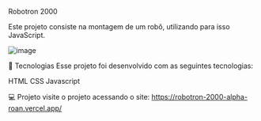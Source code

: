 Robotron 2000

Este projeto consiste na montagem de um robô, utilizando para isso JavaScript.

![image](https://github.com/danieledequi/robotron-2000/assets/113129822/47b10225-62ae-491a-a73e-06f7ad71a639)



🚀 Tecnologias
Esse projeto foi desenvolvido com as seguintes tecnologias:

HTML
CSS
Javascript

💻 Projeto
visite o projeto acessando o site: https://robotron-2000-alpha-roan.vercel.app/
